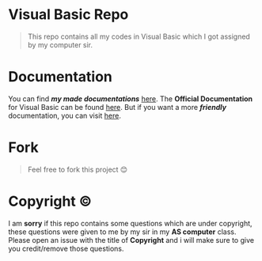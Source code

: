 # Visual Basic Repo
> This repo contains all my codes in Visual Basic which I got assigned by my computer sir.

# Documentation 
You can find ***my made documentations*** [here](https://github.com/Shayan-Mazahir/Academy-Projects-VB/blob/main/Personal%20Docs/docs.md). The **Official Documentation** for Visual Basic can be found [here](https://learn.microsoft.com/en-us/dotnet/visual-basic/). But if you want a more ***friendly*** documentation, you can visit [here](https://www.tutorialspoint.com/vb.net/index.htm). 

# Fork
> Feel free to fork this project 😊

# Copyright ©️
I am **sorry** if this repo contains some questions which are under copyright, these questions were given to me by my sir in my **AS computer** class. Please open an issue with the title of **Copyright** and i will make sure to give you credit/remove those questions.

